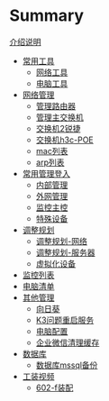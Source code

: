 <!--



```
cd /d D:\jack\云文档\
mdbook serve -n 0.0.0.0 -p 3000
```

mdbook build ./          #//发布一本书



npx wrangler pages publish book



--->

# Summary
[介绍说明](./readme.md)

- [常用工具]()
    - [网络工具](./网络工具.md)
    - [电脑工具](./电脑工具.md)
- [网络管理]()
    - [管理路由器](./网络/管理路由器.md)
    - [管理主交换机](./网络/管理主交换机.md)
    - [交换机2锐捷](./网络/交换机2锐捷.md)
    - [交换机h3c-POE](./网络/交换机2华三poe.md)
    - [mac列表](./网络/mac列表.md)
    - [arp列表](./网络/arp列表.md)
- [常用管理登入]()
   - [内部管理](./管理内部.md)
   - [外网管理](./管理外网.md)
   - [监控主控](./网络/监控主控.md)
   - [特殊设备](./特殊设备.md)
- [调整规划]()
   - [调整规划-网络](./调整规划-网络.md)
   - [调整规划-服务器](./调整规划-服务器.md)
   - [虚拟化设备](./服务器/虚拟化设备.md)
- [监控列表](./网络/监控设备列表.md)
- [电脑清单](./管理内部2电脑清单.md)
- [其他管理]()
   - [向日葵](./服务器/向日葵.md)
   - [K3问题重启服务](./服务器/k3问题正在调用中间层层处理.md)
   - [电脑配置](./电脑配置.md)  
   - [企业微信清理缓存](./其他管理/企业微信清理缓存.md)
- [数据库]()
   - [数据库mssql备份](./服务器/数据库mssql.md)
- [工装视频]()
   - [602-f装配](./视频/602-f装配.md)




